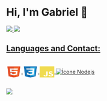 <h1>Hi, I'm Gabriel 👋</h1>

<div>
  <a href="https://github.com/gabriel-enrique7">
  <img height="154em" src="https://github-readme-stats.vercel.app/api?username=gabriel-enrique7&show_icons=true&theme=tokyonight&include_all_commits=true&count_private=true"/>
  <img height="154em" src="https://github-readme-stats.vercel.app/api/top-langs/?username=gabriel-enrique7&layout=compact&langs_count=7&theme=tokyonight"/>
</div>

<h2>Languages and Contact:</h2>
  
<div style="display: inline_block"><br>
  <img align="center" alt="Ícone HTML" height="30" width="40" src="https://raw.githubusercontent.com/devicons/devicon/master/icons/html5/html5-original.svg">
  <img align="center" alt="Ícone CSS" height="30" width="40" src="https://raw.githubusercontent.com/devicons/devicon/master/icons/css3/css3-original.svg">
  <img align="center" alt="Ícone Javascript" height="30" width="40" src="https://raw.githubusercontent.com/devicons/devicon/master/icons/javascript/javascript-plain.svg">
  <img align="center" alt="Ícone Nodejs" height="30" width="40" src="https://nodejs.org/static/images/logo.svg">
  <!--<img align="center" alt="Ícone Csharp" height="30" width="40" src="https://raw.githubusercontent.com/devicons/devicon/master/icons/csharp/csharp-original.svg">-->
</div>

##
  
<div>
  <a href="#" target="_blank"><img src="https://img.shields.io/badge/LinkedIn-0077B5?style=for-the-badge&logo=linkedin&logoColor=white"></a>
</div>
